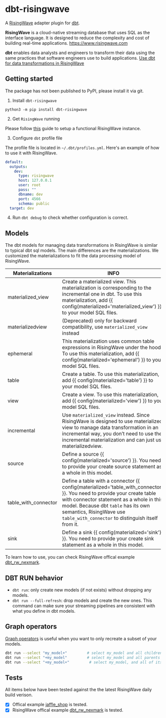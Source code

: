 # dbt-risingwave

A [RisingWave](https://github.com/risingwavelabs/risingwave) 
adapter plugin for [dbt](https://www.getdbt.com/).

**RisingWave** is a cloud-native streaming database that uses SQL as the interface language. It is designed to reduce the complexity and cost of building real-time applications. https://www.risingwave.com

**dbt** enables data analysts and engineers to transform their data using the same practices that software engineers use to build applications. [Use dbt for data transformations in RisingWave](https://docs.risingwave.com/docs/current/use-dbt/)

## Getting started

The package has not been published to PyPI, please install it via git.

1. Install `dbt-risingwave`

```shell
python3 -m pip install dbt-risingwave
```

2. Get `RisingWave` running

Please follow [this](https://www.risingwave.dev/docs/current/get-started/) guide to setup a functional RisingWave instance.

3. Configure `dbt` profile file

The profile file is located in `~/.dbt/profiles.yml`. Here's an example of how to use it with RisingWave.

```yaml
default:
  outputs:
    dev:
      type: risingwave
      host: 127.0.0.1
      user: root
      pass: ""
      dbname: dev
      port: 4566
      schema: public
  target: dev
```

4. Run `dbt debug` to check whether configuration is correct.

## Models

The dbt models for managing data transformations in RisingWave is similar to typical dbt sql models. The main differences are the materializations. We customized the materializations to fit the data processing model of RisingWave.

| Materializations      | INFO                   |
| ---------------------- | --------------------- |
| materialized_view      | Create a materialized view. This materialization is corresponding to the incremental one in dbt. To use this materialization, add {{ config(materialized='materialized_view') }} to your model SQL files.                      |
| materializedview       | (Deprecated) only for backward compatibility, use `materialized_view` instead                      |
| ephemeral              | This materialization uses common table expressions in RisingWave under the hood. To use this materialization, add {{ config(materialized='ephemeral') }} to your model SQL files.                      |
| table                  | Create a table. To use this materialization, add {{ config(materialized='table') }} to your model SQL files. |
| view                   | Create a view. To use this materialization, add {{ config(materialized='view') }} to your model SQL files. |
| incremental            | Use `materialized_view` instead. Since RisingWave is designed to use materialized view to manage data transformation in an incremental way, you don’t need to use the incremental materialization and can just use materializedview.                     |
| source                 | Define a source {{ config(materialized='source') }}. You need to provide your create source statement as a whole in this model.                      |
| table_with_connector   | Define a table with a connector {{ config(materialized='table_with_connector') }}. You need to provide your create table with connector statement as a whole in this model. Because dbt `table` has its own semantics, RisingWave use `table_with_connector` to distinguish itself from it.                      |
| sink                   | Define a sink {{ config(materialized='sink') }}. You need to provide your create sink statement as a whole in this model.                      |

To learn how to use, you can check RisingWave offical example [dbt_rw_nexmark](https://github.com/risingwavelabs/dbt_rw_nexmark).

## DBT RUN behavior

- `dbt run`: only create new models (if not exists) without dropping any models.
- `dbt run --full-refresh`: drop models and create the new ones. This command can make sure your streaming pipelines are consistent with what you define in dbt models.

## Graph operators

[Graph operators](https://docs.getdbt.com/reference/node-selection/graph-operators) is useful when you want to only recreate a subset of your models.

```sh
dbt run --select "my_model+"         # select my_model and all children
dbt run --select "+my_model"         # select my_model and all parents
dbt run --select "+my_model+"         # select my_model, and all of its parents and children
```

## Tests

All items below have been tested against the the latest RisingWave daily build verison.

- [x] Offical example [jaffle_shop](https://github.com/dbt-labs/jaffle_shop) is tested.
- [x] RisingWave offical example [dbt_rw_nexmark](https://github.com/risingwavelabs/dbt_rw_nexmark) is tested.
